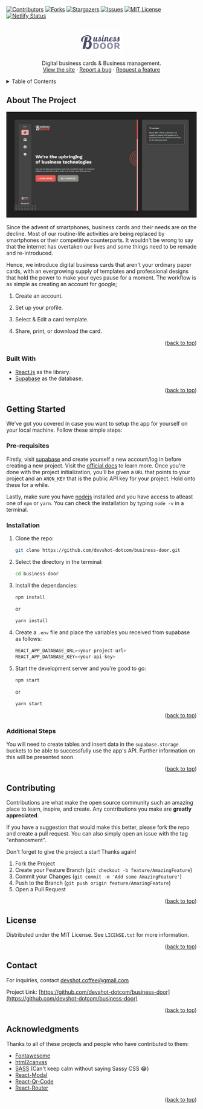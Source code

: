 <div id="top"></div>

<!-- PROJECT SHIELDS -->

[![Contributors][contributors-shield]][contributors-url]
[![Forks][forks-shield]][forks-url]
[![Stargazers][stars-shield]][stars-url]
[![Issues][issues-shield]][issues-url]
[![MIT License][license-shield]][license-url]
[![Netlify Status](https://api.netlify.com/api/v1/badges/ba30ffb0-7e54-4b8f-a71b-72b3840aa523/deploy-status)](https://app.netlify.com/sites/dev-business-door/deploys)

<!-- PROJECT LOGO -->
<br />
<div style="text-align: center">
  <a href="https://github.com/devshot-dotcom/business-door">
    <img src="src/assets/logo/@light/logo-plain.svg" alt="Logo" height="60">
  </a>

  <p style="text-align: center">
    Digital business cards & Business management.
    <br />
    <a href="https://dev-business-door.netlify.app">View the site</a>
    ·
    <a href="https://github.com/devshot-dotcom/business-door/issues">Report a bug</a>
    ·
    <a href="https://github.com/devshot-dotcom/business-door/issues">Request a feature</a>
  </p>
</div>

<!-- TABLE OF CONTENTS -->
<details>
  <summary>Table of Contents</summary>
  <ol>
    <li>
      <a href="#about-the-project">About The Project</a>
      <ul>
        <li><a href="#built-with">Built With</a></li>
      </ul>
    </li>
    <li>
      <a href="#getting-started">Getting Started</a>
      <ul>
        <li><a href="#prerequisites">Prerequisites</a></li>
        <li><a href="#installation">Installation</a></li>
        <li><a href="#additional-steps">Additional Steps</a></li>
      </ul>
    </li>
    <!-- <li><a href="#usage">Usage</a></li>
    <li><a href="#roadmap">Roadmap</a></li> -->
    <li><a href="#contributing">Contributing</a></li>
    <li><a href="#license">License</a></li>
    <li><a href="#contact">Contact</a></li>
    <li><a href="#acknowledgments">Acknowledgments</a></li>
  </ol>
</details>

<!-- ABOUT THE PROJECT -->

## About The Project

<img src="./src/assets/screenshots/desktop[alpha@1.0.0].png" width="600" />

Since the advent of smartphones, business cards and their needs are on the decline. Most of our routine-life activities are being replaced by smartphones or their competitive counterparts. It wouldn't be wrong to say that the internet has overtaken our lives and some things need to be remade and re-introduced.

Hence, we introduce digital business cards that aren't your ordinary paper cards, with an evergrowing supply of templates and professional designs that hold the power to make your eyes pause for a moment. The workflow is as simple as creating an account for google;

1. Create an account.

2. Set up your profile.

3. Select & Edit a card template.

4. Share, print, or download the card.

<p align="right">(<a href="#top">back to top</a>)</p>

### Built With

- [React.js](https://reactjs.org/) as the library.
- [Supabase](https://supabase.com) as the database.

<p align="right">(<a href="#top">back to top</a>)</p>

<!-- GETTING STARTED -->

## Getting Started

We've got you covered in case you want to setup the app for yourself on your local machine. Follow these simple steps:

### Pre-requisites

Firstly, visit [supabase](https://app.supabase.io) and create yourself a new account/log in before creating a new project. Visit the [official docs](https://supabase.com/docs) to learn more. Once you're done with the project initialization, you'll be given a `URL` that points to your project and an `ANON_KEY` that is the public API key for your project. Hold onto these for a while.

Lastly, make sure you have [nodejs](https://nodejs.org/en/) installed and you have access to atleast one of `npm` or `yarn`. You can check the installation by typing `node -v` in a terminal.

### Installation

1. Clone the repo:

   ```sh
   git clone https://github.com/devshot-dotcom/business-door.git
   ```

2. Select the directory in the terminal:

   ```sh
   cd business-door
   ```

3. Install the dependancies:

   ```sh
   npm install
   ```

   or

   ```sh
   yarn install
   ```

4. Create a `.env` file and place the variables you received from supabase as follows:

   ```py
   REACT_APP_DATABASE_URL=<your-project-url>
   REACT_APP_DATABASE_KEY=<your-api-key>
   ```

5. Start the development server and you're good to go:

   ```sh
   npm start
   ```

   or

   ```sh
   yarn start
   ```

<p align="right">(<a href="#top">back to top</a>)</p>

### Additional Steps

You will need to create tables and insert data in the `supabase.storage` buckets to be able to successfully use the app's API. Further information on this will be presented soon.

<p align="right">(<a href="#top">back to top</a>)</p>

<!-- USAGE EXAMPLES -->

<!-- ## Usage

Use this space to show useful examples of how a project can be used. Additional screenshots, code examples and demos work well in this space. You may also link to more resources.

_For more examples, please refer to the [Documentation](https://example.com)_

<p align="right">(<a href="#top">back to top</a>)</p> -->

<!-- ROADMAP -->

<!-- ## Roadmap

- [ ] Feature 1
- [ ] Feature 2
- [ ] Feature 3
  - [ ] Nested Feature

See the [open issues](https://github.com/devshot-dotcom/business-door/issues) for a full list of proposed features (and known issues).

<p align="right">(<a href="#top">back to top</a>)</p> -->

<!-- CONTRIBUTING -->

## Contributing

Contributions are what make the open source community such an amazing place to learn, inspire, and create. Any contributions you make are **greatly appreciated**.

If you have a suggestion that would make this better, please fork the repo and create a pull request. You can also simply open an issue with the tag "enhancement".

Don't forget to give the project a star! Thanks again!

1. Fork the Project
2. Create your Feature Branch (`git checkout -b feature/AmazingFeature`)
3. Commit your Changes (`git commit -m 'Add some AmazingFeature'`)
4. Push to the Branch (`git push origin feature/AmazingFeature`)
5. Open a Pull Request

<p align="right">(<a href="#top">back to top</a>)</p>

<!-- LICENSE -->

## License

Distributed under the MIT License. See `LICENSE.txt` for more information.

<p align="right">(<a href="#top">back to top</a>)</p>

<!-- CONTACT -->

## Contact

For inquiries, contact [devshot.coffee@gmail.com](mailto://devshot.coffee@gmail.com)

Project Link: [https://github.com/devshot-dotcom/business-door](https://github.com/devshot-dotcom/business-door)

<p align="right">(<a href="#top">back to top</a>)</p>

<!-- ACKNOWLEDGMENTS -->

## Acknowledgments

Thanks to all of these projects and people who have contributed to them:

- [Fontawesome](https://fontawesome.com)
- [html2canvas](https://html2canvas.hertzen.com/)
- [SASS](https://sass-lang.com/) (Can't keep calm without saying Sassy CSS 😂)
- [React-Modal](https://reactcommunity.org/react-modal/)
- [React-Qr-Code](https://github.com/rosskhanas/react-qr-code)
- [React-Router](https://reactrouter.com/)

<p align="right">(<a href="#top">back to top</a>)</p>

<!-- MARKDOWN LINKS & IMAGES -->
<!-- https://www.markdownguide.org/basic-syntax/#reference-style-links -->

[contributors-shield]: https://img.shields.io/github/contributors/devshot-dotcom/business-door.svg?style=for-the-badge
[contributors-url]: https://github.com/devshot-dotcom/business-door/graphs/contributors
[forks-shield]: https://img.shields.io/github/forks/devshot-dotcom/business-door.svg?style=for-the-badge
[forks-url]: https://github.com/devshot-dotcom/business-door/network/members
[stars-shield]: https://img.shields.io/github/stars/devshot-dotcom/business-door.svg?style=for-the-badge
[stars-url]: https://github.com/devshot-dotcom/business-door/stargazers
[issues-shield]: https://img.shields.io/github/issues/devshot-dotcom/business-door.svg?style=for-the-badge
[issues-url]: https://github.com/devshot-dotcom/business-door/issues
[license-shield]: https://img.shields.io/github/license/devshot-dotcom/business-door.svg?style=for-the-badge
[license-url]: https://github.com/devshot-dotcom/business-door/blob/master/LICENSE.txt
[linkedin-shield]: https://img.shields.io/badge/-LinkedIn-black.svg?style=for-the-badge&logo=linkedin&colorB=555
[linkedin-url]: https://linkedin.com/in/linkedin_username
[product-screenshot]: images/screenshot.png
